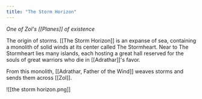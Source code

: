 ```yaml
---
title: "The Storm Horizon"
---
```

*One of Zol's [[Planes]] of existence*

The origin of storms. [[The Storm Horizon]] is an expanse of sea, containing a monolith of solid winds at its center called The Stormheart. Near to The Stormheart lies many islands, each hosting a great hall reserved for the souls of great warriors who die in [[Adrathar]]'s favor. 

From this monolith, [[Adrathar, Father of the Wind]] weaves storms and sends them across [[Zol]].

![[the storm horizon.png]]